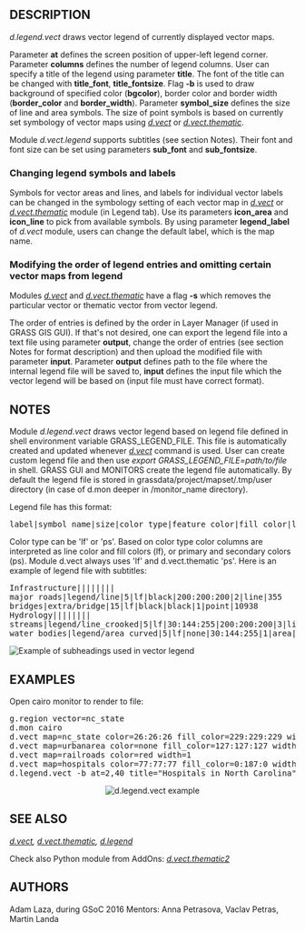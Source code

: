 <h2>DESCRIPTION</h2>

<em>d.legend.vect</em> draws vector legend of currently displayed vector maps.
<p>
Parameter <b>at</b> defines the screen position of upper-left legend corner.
Parameter <b>columns</b> defines the number of legend columns.
User can specify a title of the legend using parameter <b>title</b>.
The font of the title can be changed with <b>title_font</b>, <b>title_fontsize</b>.
Flag <b>-b</b> is used to draw background of specified color (<b>bgcolor</b>),
border color and border width (<b>border_color</b> and <b>border_width</b>).
Parameter <b>symbol_size</b> defines the size of line and area symbols.
The size of point symbols is based on currently set symbology of vector maps using
<em><a href="d.vect.html">d.vect</a></em> or
<em><a href="d.vect.thematic.html">d.vect.thematic</a></em>.
<p>Module <em>d.vect.legend</em> supports subtitles (see section Notes).
Their font and font size can be set using parameters <b>sub_font</b>
and <b>sub_fontsize</b>.

<h3>Changing legend symbols and labels</h3>
Symbols for vector areas and lines, and labels for individual vector labels
can be changed in the symbology setting of each vector map in
<em><a href="d.vect.html">d.vect</a></em> or
<em><a href="d.vect.thematic.html">d.vect.thematic</a></em>
module (in Legend tab). Use its parameters
<b>icon_area</b> and <b>icon_line</b> to pick from available symbols.
By using parameter <b>legend_label</b> of <em>d.vect</em> module, users can change
the default label, which is the map name.

<h3>Modifying the order of legend entries and omitting certain vector maps
from legend</h3>
Modules <em><a href="d.vect.html">d.vect</a></em> and
<em><a href="d.vect.thematic.html">d.vect.thematic</a></em>
have a flag <b>-s</b>
which removes the particular vector or thematic vector from vector legend.
<p>The order of entries is defined by the order in Layer Manager (if used
in GRASS GIS GUI). If that's not desired, one can export the legend file
into a text file using parameter <b>output</b>, change the order of entries
(see section Notes for format description) and then upload the modified file
with parameter <b>input</b>.
Parameter <b>output</b> defines path to the file where the internal legend
file will be saved to, <b>input</b> defines the input file which
the vector legend will be based on (input file must have correct format).

<h2>NOTES</h2>

Module <em>d.legend.vect</em> draws vector legend based on legend file defined
in shell environment variable GRASS_LEGEND_FILE.
This file is automatically created and updated whenever
<em><a href="d.vect.html">d.vect</a></em> command is used.
User can create custom legend file and then use
<em>export GRASS_LEGEND_FILE=path/to/file</em> in shell.
GRASS GUI and MONITORS create the legend file automatically.
By default the legend file is stored in grassdata/project/mapset/.tmp/user
directory (in case of d.mon deeper in /monitor_name directory).<br>
<p>
Legend file has this format:
<pre>
label|symbol_name|size|color_type|feature_color|fill_color|line_width|geometry_type|feature_count
</pre>
Color type can be 'lf' or 'ps'. Based on color type color columns are interpreted
as line color and fill colors (lf), or primary and secondary colors (ps).
Module d.vect always uses 'lf' and d.vect.thematic 'ps'.
Here is an example of legend file with subtitles:
<pre>
Infrastructure||||||||
major roads|legend/line|5|lf|black|200:200:200|2|line|355
bridges|extra/bridge|15|lf|black|black|1|point|10938
Hydrology||||||||
streams|legend/line_crooked|5|lf|30:144:255|200:200:200|3|line|8554
water bodies|legend/area_curved|5|lf|none|30:144:255|1|area|27764
</pre>
<img alt="Example of subheadings used in vector legend"
 src="d_legend_vect_subheadings.png">

<h2>EXAMPLES</h2>

Open cairo monitor to render to file:
<div class="code"><pre>
g.region vector=nc_state
d.mon cairo
d.vect map=nc_state color=26:26:26 fill_color=229:229:229 width=2 legend_label="state boundaries"
d.vect map=urbanarea color=none fill_color=127:127:127 width=1 legend_label="urban areas"
d.vect map=railroads color=red width=1
d.vect map=hospitals color=77:77:77 fill_color=0:187:0 width=1 icon=basic/cross3 size=10
d.legend.vect -b at=2,40 title="Hospitals in North Carolina" symbol_size=26 fontsize=16 title_fontsize=20
</pre></div>

<center>
<img src="d_legend_vect.png" alt="d.legend.vect example"><br>
</center>

<h2>SEE ALSO</h2>

<em>
<a href="d.vect.html">d.vect</a>,
<a href="d.vect.thematic.html">d.vect.thematic</a>,
<a href="d.legend.html">d.legend</a>
</em>

<p>
Check also Python module from
AddOns: <em><a href="https://grass.osgeo.org/grass8/manuals/addons/d.vect.thematic2.html">d.vect.thematic2</a></em>

<h2>AUTHORS</h2>

Adam Laza, during GSoC 2016
Mentors: Anna Petrasova, Vaclav Petras, Martin Landa
